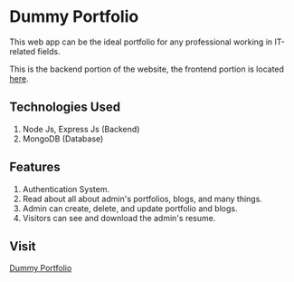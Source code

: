 # Dummy Portfolio

This web app can be the ideal portfolio for any professional working in IT-related fields.

This is the backend portion of the website, the frontend portion is located [here](https://github.com/deep1358/portfolio-frontend).

## Technologies Used

1. Node Js, Express Js (Backend)
2. MongoDB (Database)

## Features

1. Authentication System.
2. Read about all about admin's portfolios, blogs, and many things.
3. Admin can create, delete, and update portfolio and blogs.
4. Visitors can see and download the admin's resume.

## Visit

[Dummy Portfolio](https://portfolio-frontend-app.vercel.app/)
